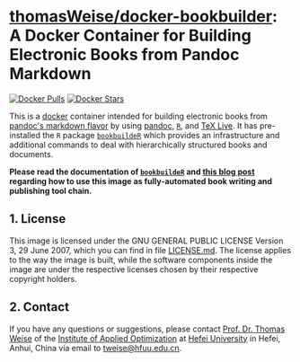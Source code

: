 # [thomasWeise/docker-bookbuilder](http://hub.docker.com/r/thomasweise/docker-bookbuilder/): A Docker Container for Building Electronic Books from Pandoc Markdown

[![Docker Pulls](http://img.shields.io/docker/pulls/thomasweise/docker-bookbuilder.svg)](http://hub.docker.com/r/thomasweise/docker-bookbuilder/)
[![Docker Stars](http://img.shields.io/docker/stars/thomasweise/docker-bookbuilder.svg)](http://hub.docker.com/r/thomasweise/docker-bookbuilder/)

This is a [docker](https://www.docker.com) container intended for building electronic books from [pandoc's markdown flavor](http://pandoc.org/MANUAL.html#pandocs-markdown) by using [pandoc](http://pandoc.org/), [`R`](http://www.r-project.org/), and [TeX Live](http://tug.org/texlive/). It has pre-installed the `R` package [`bookbuildeR`](http://github.com/thomasWeise/bookbuildeR) which provides an infrastructure and additional commands to deal with hierarchically structured books and documents.

**Please read the documentation of [`bookbuildeR`](http://github.com/thomasWeise/bookbuildeR) and [this blog post](http://iao.hfuu.edu.cn/157) regarding how to use this image as fully-automated book writing and publishing tool chain.**

## 1. License

This image is licensed under the GNU GENERAL PUBLIC LICENSE Version 3, 29 June 2007, which you can find in file [LICENSE.md](http://github.com/thomasWeise/docker-bookbuilder/blob/master/LICENSE.md). The license applies to the way the image is built, while the software components inside the image are under the respective licenses chosen by their respective copyright holders.

## 2. Contact

If you have any questions or suggestions, please contact
[Prof. Dr. Thomas Weise](http://iao.hfuu.edu.cn/team/director) of the
[Institute of Applied Optimization](http://iao.hfuu.edu.cn/) at
[Hefei University](http://www.hfuu.edu.cn) in
Hefei, Anhui, China via
email to [tweise@hfuu.edu.cn](mailto:tweise@hfuu.edu.cn).
